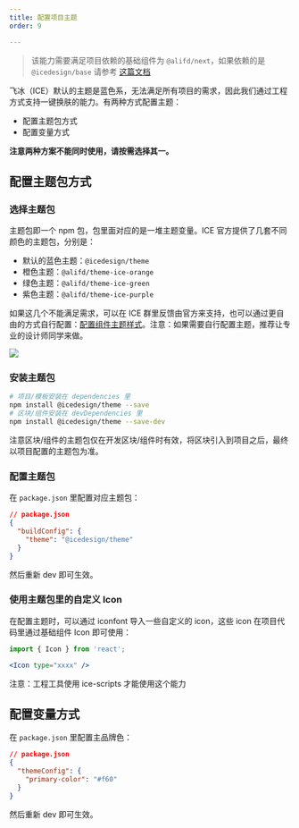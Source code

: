```yaml
---
title: 配置项目主题
order: 9

---
```


> 该能力需要满足项目依赖的基础组件为 `@alifd/next`，如果依赖的是 `@icedesign/base` 请参考 [这篇文档](https://github.com/alibaba/ice/wiki/0.x-theme)

飞冰（ICE）默认的主题是蓝色系，无法满足所有项目的需求，因此我们通过工程方式支持一键换肤的能力。有两种方式配置主题：

- 配置主题包方式
- 配置变量方式

**注意两种方案不能同时使用，请按需选择其一。**

## 配置主题包方式

### 选择主题包

主题包即一个 npm 包，包里面对应的是一堆主题变量。ICE 官方提供了几套不同颜色的主题包，分别是：

- 默认的蓝色主题：`@icedesign/theme`
- 橙色主题：`@alifd/theme-ice-orange`
- 绿色主题：`@alifd/theme-ice-green`
- 紫色主题：`@alifd/theme-ice-purple`

如果这几个不能满足需求，可以在 ICE 群里反馈由官方来支持，也可以通过更自由的方式自行配置：[配置组件主题样式](https://fusion.design/help.html#/design-config-component)。注意：如果需要自行配置主题，推荐让专业的设计师同学来做。

![](https://img.alicdn.com/tfs/TB1y78lECzqK1RjSZPxXXc4tVXa-1768-702.png)

### 安装主题包

```bash
# 项目/模板安装在 dependencies 里
npm install @icedesign/theme --save
# 区块/组件安装在 devDependencies 里
npm install @icedesign/theme --save-dev
```

注意区块/组件的主题包仅在开发区块/组件时有效，将区块引入到项目之后，最终以项目配置的主题包为准。

### 配置主题包

在 `package.json` 里配置对应主题包：

```json
// package.json
{
  "buildConfig": {
    "theme": "@icedesign/theme"
  }
}
```

然后重新 dev 即可生效。

### 使用主题包里的自定义 Icon

在配置主题时，可以通过 iconfont 导入一些自定义的 icon，这些 icon 在项目代码里通过基础组件 Icon 即可使用：

```jsx
import { Icon } from 'react';

<Icon type="xxxx" />
```

注意：工程工具使用 ice-scripts 才能使用这个能力

## 配置变量方式

在 `package.json` 里配置主品牌色：

```json
// package.json
{
  "themeConfig": {
    "primary-color": "#f60"
  }
}
```

然后重新 dev 即可生效。